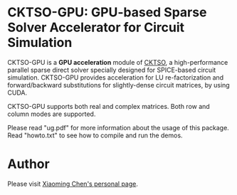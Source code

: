 CKTSO-GPU: GPU-based Sparse Solver Accelerator for Circuit Simulation
============

CKTSO-GPU is a **GPU acceleration** module of [CKTSO](https://github.com/chenxm1986/cktso), a high-performance parallel sparse direct solver specially designed for SPICE-based circuit simulation. CKTSO-GPU provides acceleration for LU re-factorization and forward/backward substitutions for slightly-dense circuit matrices, by using CUDA.

CKTSO-GPU supports both real and complex matrices. Both row and column modes are supported.

Please read "ug.pdf" for more information about the usage of this package. Read "howto.txt" to see how to compile and run the demos.

Author
============
Please visit [Xiaoming Chen's personal page](http://people.ucas.edu.cn/~chenxm).
